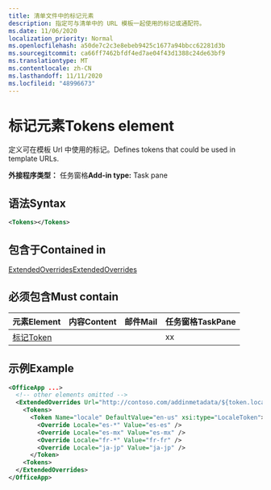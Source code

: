 ```yaml
---
title: 清单文件中的标记元素
description: 指定可与清单中的 URL 模板一起使用的标记或通配符。
ms.date: 11/06/2020
localization_priority: Normal
ms.openlocfilehash: a50de7c2c3e8ebeb9425c1677a94bbcc62281d3b
ms.sourcegitcommit: ca66ff7462bfdf4ed7ae04f43d1388c24de63bf9
ms.translationtype: MT
ms.contentlocale: zh-CN
ms.lasthandoff: 11/11/2020
ms.locfileid: "48996673"
---
```

# <a name="tokens-element"></a><span data-ttu-id="6d19c-103">标记元素</span><span class="sxs-lookup"><span data-stu-id="6d19c-103">Tokens element</span></span>

<span data-ttu-id="6d19c-104">定义可在模板 Url 中使用的标记。</span><span class="sxs-lookup"><span data-stu-id="6d19c-104">Defines tokens that could be used in template URLs.</span></span>

<span data-ttu-id="6d19c-105">**外接程序类型：** 任务窗格</span><span class="sxs-lookup"><span data-stu-id="6d19c-105">**Add-in type:** Task pane</span></span>

## <a name="syntax"></a><span data-ttu-id="6d19c-106">语法</span><span class="sxs-lookup"><span data-stu-id="6d19c-106">Syntax</span></span>

```XML
<Tokens></Tokens>
```

## <a name="contained-in"></a><span data-ttu-id="6d19c-107">包含于</span><span class="sxs-lookup"><span data-stu-id="6d19c-107">Contained in</span></span>

[<span data-ttu-id="6d19c-108">ExtendedOverrides</span><span class="sxs-lookup"><span data-stu-id="6d19c-108">ExtendedOverrides</span></span>](extendedoverrides.md)

## <a name="must-contain"></a><span data-ttu-id="6d19c-109">必须包含</span><span class="sxs-lookup"><span data-stu-id="6d19c-109">Must contain</span></span>

|<span data-ttu-id="6d19c-110">元素</span><span class="sxs-lookup"><span data-stu-id="6d19c-110">Element</span></span>|<span data-ttu-id="6d19c-111">内容</span><span class="sxs-lookup"><span data-stu-id="6d19c-111">Content</span></span>|<span data-ttu-id="6d19c-112">邮件</span><span class="sxs-lookup"><span data-stu-id="6d19c-112">Mail</span></span>|<span data-ttu-id="6d19c-113">任务窗格</span><span class="sxs-lookup"><span data-stu-id="6d19c-113">TaskPane</span></span>|
|:-----|:-----|:-----|:-----|
|[<span data-ttu-id="6d19c-114">标记</span><span class="sxs-lookup"><span data-stu-id="6d19c-114">Token</span></span>](token.md)|||<span data-ttu-id="6d19c-115">x</span><span class="sxs-lookup"><span data-stu-id="6d19c-115">x</span></span>|

## <a name="example"></a><span data-ttu-id="6d19c-116">示例</span><span class="sxs-lookup"><span data-stu-id="6d19c-116">Example</span></span>

```XML
<OfficeApp ...>
  <!-- other elements omitted -->
  <ExtendedOverrides Url="http://contoso.com/addinmetadata/${token.locale}/extended-manifest-overrides.json">
    <Tokens>
      <Token Name="locale" DefaultValue="en-us" xsi:type="LocaleToken">
        <Override Locale="es-*" Value="es-es" />
        <Override Locale="es-mx" Value="es-mx" />
        <Override Locale="fr-*" Value="fr-fr" />
        <Override Locale="ja-jp" Value="ja-jp" />
      </Token>
    <Tokens>
  </ExtendedOverrides>
</OfficeApp>
```